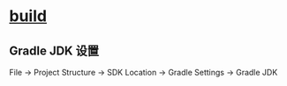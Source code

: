 # [build](https://developer.android.com/build)

## Gradle JDK 设置

File -> Project Structure -> SDK Location -> Gradle Settings -> Gradle JDK
